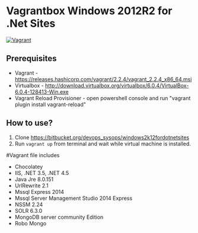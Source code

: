 # Vagrantbox Windows 2012R2 for .Net Sites

[![Vagrant](https://img.shields.io/badge/vagrant-windows2k12forDotNetsites-orange.svg)]()


## Prerequisites
* Vagrant - https://releases.hashicorp.com/vagrant/2.2.4/vagrant_2.2.4_x86_64.msi
* Virtualbox - http://download.virtualbox.org/virtualbox/6.0.4/VirtualBox-6.0.4-128413-Win.exe
* Vagrant Reload Provisioner - open powershell console and run "vagrant plugin install vagrant-reload"

## How to use?

1. Clone https://bitbucket.org/devops_sysops/windows2k12fordotnetsites
2. Run `vagrant up` from terminal and wait while virtual machine is installed.

#Vagrant file includes

* Chocolatey
* IIS, .NET 3.5, .NET 4.5
* Java Jre 8.0.151
* UrlRewrite 2.1
* Mssql Express 2014
* Mssql Server Management Studio 2014 Express
* NSSM 2.24
* SOLR 6.3.0
* MongoDB server community Edition
* Robo Mongo
